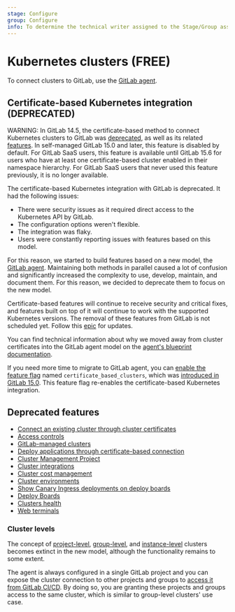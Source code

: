 ```yaml
---
stage: Configure
group: Configure
info: To determine the technical writer assigned to the Stage/Group associated with this page, see https://about.gitlab.com/handbook/product/ux/technical-writing/#assignments
---
```


# Kubernetes clusters **(FREE)**

To connect clusters to GitLab, use the [GitLab agent](../../clusters/agent/index.md).

## Certificate-based Kubernetes integration (DEPRECATED)

WARNING:
In GitLab 14.5, the certificate-based method to connect Kubernetes clusters
to GitLab was [deprecated](https://gitlab.com/groups/gitlab-org/configure/-/epics/8),
as well as its related [features](#deprecated-features). In self-managed GitLab 15.0 and later,
this feature is disabled by default. For GitLab SaaS users, this feature is available until
GitLab 15.6 for users who have at least one certificate-based cluster enabled in their namespace hierarchy.
For GitLab SaaS users that never used this feature previously, it is no longer available.

The certificate-based Kubernetes integration with GitLab is deprecated.
It had the following issues:

- There were security issues as it required direct access to the Kubernetes API by GitLab.
- The configuration options weren't flexible.
- The integration was flaky.
- Users were constantly reporting issues with features based on this model.

For this reason, we started to build features based on a new model, the
[GitLab agent](../../clusters/agent/index.md).
Maintaining both methods in parallel caused a lot of confusion
and significantly increased the complexity to use, develop, maintain, and
document them. For this reason, we decided to deprecate them to focus on the
new model.

Certificate-based features will continue to receive security and critical
fixes, and features built on top of it will continue to work with the supported
Kubernetes versions. The removal of these features from GitLab is not
scheduled yet.
Follow this [epic](https://gitlab.com/groups/gitlab-org/configure/-/epics/8)
for updates.

You can find technical information about why we moved away from cluster certificates into
the GitLab agent model on the [agent's blueprint documentation](../../../architecture/blueprints/gitlab_to_kubernetes_communication/index.md).

If you need more time to migrate to GitLab agent, you can [enable the feature flag](../../../administration/feature_flags.md)
named `certificate_based_clusters`, which was [introduced in GitLab 15.0](../../../update/deprecations.md#self-managed-certificate-based-integration-with-kubernetes).
This feature flag re-enables the certificate-based Kubernetes integration.

## Deprecated features

- [Connect an existing cluster through cluster certificates](../../project/clusters/add_existing_cluster.md)
- [Access controls](../../project/clusters/cluster_access.md)
- [GitLab-managed clusters](../../project/clusters/gitlab_managed_clusters.md)
- [Deploy applications through certificate-based connection](../../project/clusters/deploy_to_cluster.md)
- [Cluster Management Project](../../clusters/management_project.md)
- [Cluster integrations](../../clusters/integrations.md)
- [Cluster cost management](../../clusters/cost_management.md)
- [Cluster environments](../../clusters/environments.md)
- [Show Canary Ingress deployments on deploy boards](../../project/canary_deployments.md#show-canary-ingress-deployments-on-deploy-boards-deprecated)
- [Deploy Boards](../../project/deploy_boards.md)
- [Clusters health](manage/clusters_health.md)
- [Web terminals](../../../administration/integration/terminal.md)

### Cluster levels

The concept of [project-level](../../project/clusters/index.md),
[group-level](../../group/clusters/index.md), and
[instance-level](../../instance/clusters/index.md) clusters becomes
extinct in the new model, although the functionality remains to some extent.

The agent is always configured in a single GitLab project and you can expose the cluster connection to other projects and groups to [access it from GitLab CI/CD](../../clusters/agent/ci_cd_workflow.md).
By doing so, you are granting these projects and groups access to the same cluster, which is similar to group-level clusters' use case.
